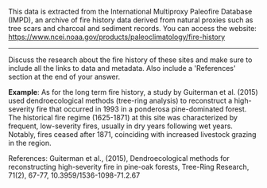 
This data is extracted from the International Multiproxy Paleofire Database (IMPD), an archive of fire history data derived from natural proxies such as tree scars and charcoal and sediment records. You can access the website: https://www.ncei.noaa.gov/products/paleoclimatology/fire-history

----------

Discuss the research about the fire history of these sites and make sure to include all the links to data and metadata. Also include a 'References' section at the end of your answer.

**Example**:
As for the long term fire history, a study by Guiterman et al. (2015) used dendroecological methods (tree-ring analysis) to reconstruct a high-severity fire that occurred in 1993 in a ponderosa pine-dominated forest. The historical fire regime (1625-1871) at this site was characterized by frequent, low-severity fires, usually in dry years following wet years. Notably, fires ceased after 1871, coinciding with increased livestock grazing in the region.

References:
Guiterman et al., (2015), Dendroecological methods for reconstructing high-severity fire in pine-oak forests, Tree-Ring Research, 71(2), 67-77, 10.3959/1536-1098-71.2.67